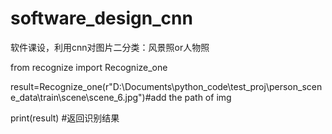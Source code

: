 # software_design_cnn
软件课设，利用cnn对图片二分类：风景照or人物照

from recognize import Recognize_one

result=Recognize_one(r"D:\Documents\python_code\test_proj\person_scene_data\train\scene\scene_6.jpg")#add the path of img

print(result) #返回识别结果
